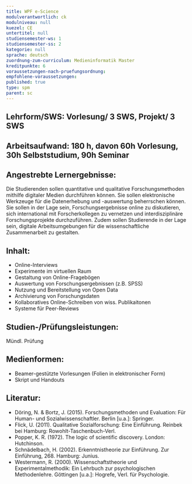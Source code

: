 ```yaml
---
title: WPF e-Science
modulverantwortlich: ck
modulniveau: null
kuezel: CE
untertitel: null
studiensemester-ws: 1
studiensemester-ss: 2
kategorie: null
sprache: deutsch
zuordnung-zum-curriculum: Medieninformatik Master
kreditpunkte: 6
voraussetzungen-nach-pruefungsordnung:
empfohlene-voraussetzungen: 
published: true
type: spm
parent: sc
---
```


## Lehrform/SWS: Vorlesung/ 3 SWS, Projekt/ 3 SWS


## Arbeitsaufwand: 180 h, davon 60h Vorlesung, 30h Selbststudium, 90h Seminar 


## Angestrebte Lernergebnisse:
Die Studierenden sollen quantitative und qualitative Forschungsmethoden mithilfe digitaler Medien durchführen können. Sie sollen elektronische Werkzeuge für die Datenerhebung und -auswertung beherrschen können. Sie sollen in der Lage sein, Forschungsergebnisse online zu diskutieren, sich international mit Forscherkollegen zu vernetzen und interdisziplinäre Forschungsprojekte durchzuführen. Zudem sollen Studierende in der Lage sein, digitale Arbeitsumgebungen für die wissenschaftliche Zusammenarbeit zu gestalten.

## Inhalt:
-	Online-Interviews
-	Experimente im virtuellen Raum
-	Gestaltung von Online-Fragebögen
-	Auswertung von Forschungsergebnissen (z.B. SPSS)
-	Nutzung und Bereitstellung von Open Data
-	Archivierung von Forschungsdaten
-	Kollaboratives Online-Schreiben von wiss. Publikaitonen
-	Systeme für Peer-Reviews

 
## Studien-/Prüfungsleistungen:
Mündl. Prüfung

## Medienformen:
- Beamer-gestützte Vorlesungen (Folien in elektronischer Form)
-	Skript und Handouts



## Literatur:
- Döring, N. & Bortz, J. (2015). Forschungsmethoden und Evaluation: Für Human- und Sozialwissenschaftler. Berlin [u.a.]: Springer.
- Flick, U. (2011). Qualitative Sozialforschung: Eine Einführung. Reinbek bei Hamburg: Rowohlt-Taschenbuch-Verl. 
- Popper, K. R. (1972). The logic of scientific discovery. London: Hutchinson.
- Schnädelbach, H. (2002). Erkenntnistheorie zur Einführung. Zur Einführung, 268. Hamburg: Junius.
- Westermann, R. (2000). Wissenschaftstheorie und Experimentalmethodik: Ein Lehrbuch zur psychologischen Methodenlehre. Göttingen [u.a.]: Hogrefe, Verl. für Psychologie.



